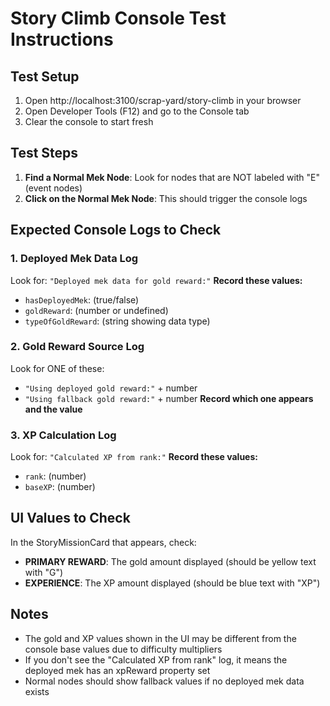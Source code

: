 # Story Climb Console Test Instructions

## Test Setup
1. Open http://localhost:3100/scrap-yard/story-climb in your browser
2. Open Developer Tools (F12) and go to the Console tab
3. Clear the console to start fresh

## Test Steps
1. **Find a Normal Mek Node**: Look for nodes that are NOT labeled with "E" (event nodes)
2. **Click on the Normal Mek Node**: This should trigger the console logs

## Expected Console Logs to Check

### 1. Deployed Mek Data Log
Look for: `"Deployed mek data for gold reward:"`
**Record these values:**
- `hasDeployedMek`: (true/false)
- `goldReward`: (number or undefined)
- `typeOfGoldReward`: (string showing data type)

### 2. Gold Reward Source Log
Look for ONE of these:
- `"Using deployed gold reward:"` + number
- `"Using fallback gold reward:"` + number
**Record which one appears and the value**

### 3. XP Calculation Log
Look for: `"Calculated XP from rank:"`
**Record these values:**
- `rank`: (number)
- `baseXP`: (number)

## UI Values to Check
In the StoryMissionCard that appears, check:
- **PRIMARY REWARD**: The gold amount displayed (should be yellow text with "G")
- **EXPERIENCE**: The XP amount displayed (should be blue text with "XP")

## Notes
- The gold and XP values shown in the UI may be different from the console base values due to difficulty multipliers
- If you don't see the "Calculated XP from rank" log, it means the deployed mek has an xpReward property set
- Normal nodes should show fallback values if no deployed mek data exists
